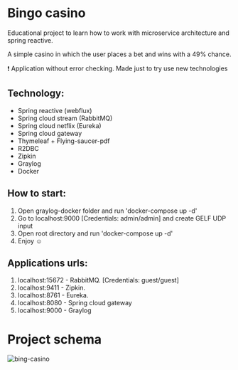 # Bingo casino

Educational project to learn how to work with microservice architecture and spring reactive.

A simple casino in which the user places a bet and wins with a 49% chance. <br/>

:heavy_exclamation_mark: Application without error checking. Made just to try use new technologies

## Technology:

+ Spring reactive (webflux)
+ Spring cloud stream (RabbitMQ)
+ Spring cloud netflix (Eureka)
+ Spring cloud gateway
+ Thymeleaf + Flying-saucer-pdf
+ R2DBC
+ Zipkin
+ Graylog
+ Docker

## How to start:

1. Open graylog-docker folder and run 'docker-compose up -d'
2. Go to localhost:9000 [Credentials: admin/admin] and create GELF UDP input
3. Open root directory and run 'docker-compose up -d'
4. Enjoy ☺️

## Applications urls:

1. localhost:15672 - RabbitMQ. [Credentials: guest/guest]
2. localhost:9411 - Zipkin.
3. localhost:8761 - Eureka.
4. localhost:8080 - Spring cloud gateway
5. localhost:9000 - Graylog

# Project schema

![bing-casino](https://user-images.githubusercontent.com/72407856/174990650-6d859274-60b4-4084-93ae-4b7bd02bb730.png)



